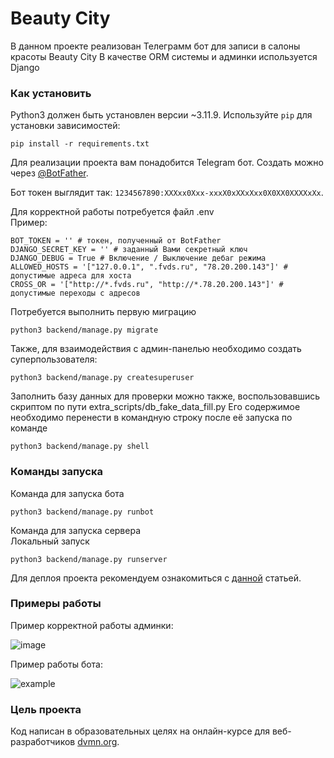 
# Beauty City

В данном проекте реализован Телеграмм бот для записи в салоны красоты Beauty City
В качестве ORM системы и админки используется Django

### Как установить

Python3 должен быть установлен версии ~3.11.9. 
Используйте `pip` для установки зависимостей:
```
pip install -r requirements.txt
```
Для реализации проекта вам понадобится Telegram бот. Создать можно через [@BotFather](https://t.me/BotFather). 

Бот токен выглядит так: `1234567890:XXXxx0Xxx-xxxX0xXXxXxx0X0XX0XXXXxXx`.  

Для корректной работы потребуется файл .env  
Пример:
```
BOT_TOKEN = '' # токен, полученный от BotFather
DJANGO_SECRET_KEY = '' # заданный Вами секретный ключ
DJANGO_DEBUG = True # Включение / Выключение дебаг режима
ALLOWED_HOSTS = '["127.0.0.1", ".fvds.ru", "78.20.200.143"]' # допустимые адреса для хоста 
CROSS_OR = '["http://*.fvds.ru", "http://*.78.20.200.143"]' # допустимые переходы с адресов 
```

Потребуется выполнить первую миграцию

`python3 backend/manage.py migrate`

Также, для взаимодействия с админ-панелью необходимо создать суперпользователя:

`python3 backend/manage.py createsuperuser`

Заполнить базу данных для проверки можно также, воспользовавшись скриптом по пути extra_scripts/db_fake_data_fill.py
Его содержимое необходимо перенести в командную строку после её запуска по команде

`python3 backend/manage.py shell`

### Команды запуска

Команда для запуска бота
```
python3 backend/manage.py runbot
```

Команда для запуска сервера  
Локальный запуск
```
python3 backend/manage.py runserver
```
Для деплоя проекта рекомендуем ознакомиться с [данной](https://docs.djangoproject.com/en/5.0/howto/deployment/) статьей.

### Примеры работы

Пример корректной работы админки:

![image](https://github.com/user-attachments/assets/caadada5-6653-485e-a93d-5badd5468d4a)

Пример работы бота:

![example](https://github.com/user-attachments/assets/a97802c8-f1f1-46ad-b0ec-66bceb0a8916)


### Цель проекта

Код написан в образовательных целях на онлайн-курсе для веб-разработчиков [dvmn.org](https://dvmn.org/).
